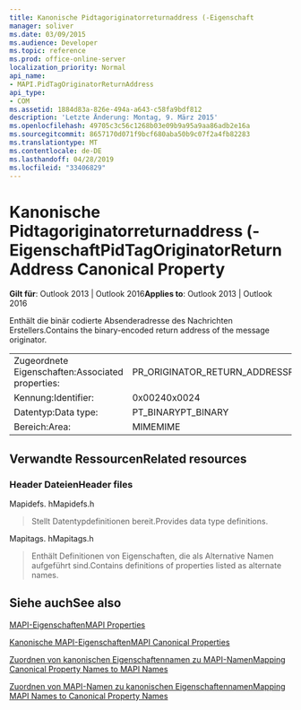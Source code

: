 ```yaml
---
title: Kanonische Pidtagoriginatorreturnaddress (-Eigenschaft
manager: soliver
ms.date: 03/09/2015
ms.audience: Developer
ms.topic: reference
ms.prod: office-online-server
localization_priority: Normal
api_name:
- MAPI.PidTagOriginatorReturnAddress
api_type:
- COM
ms.assetid: 1884d83a-826e-494a-a643-c58fa9bdf812
description: 'Letzte Änderung: Montag, 9. März 2015'
ms.openlocfilehash: 49705c3c56c1268b03e09b9a95a9aa86adb2e16a
ms.sourcegitcommit: 8657170d071f9bcf680aba50b9c07f2a4fb82283
ms.translationtype: MT
ms.contentlocale: de-DE
ms.lasthandoff: 04/28/2019
ms.locfileid: "33406829"
---
```

# <a name="pidtagoriginatorreturnaddress-canonical-property"></a><span data-ttu-id="fe96b-103">Kanonische Pidtagoriginatorreturnaddress (-Eigenschaft</span><span class="sxs-lookup"><span data-stu-id="fe96b-103">PidTagOriginatorReturnAddress Canonical Property</span></span>

  
  
<span data-ttu-id="fe96b-104">**Gilt für**: Outlook 2013 | Outlook 2016</span><span class="sxs-lookup"><span data-stu-id="fe96b-104">**Applies to**: Outlook 2013 | Outlook 2016</span></span> 
  
<span data-ttu-id="fe96b-105">Enthält die binär codierte Absenderadresse des Nachrichten Erstellers.</span><span class="sxs-lookup"><span data-stu-id="fe96b-105">Contains the binary-encoded return address of the message originator.</span></span>
  
|||
|:-----|:-----|
|<span data-ttu-id="fe96b-106">Zugeordnete Eigenschaften:</span><span class="sxs-lookup"><span data-stu-id="fe96b-106">Associated properties:</span></span>  <br/> |<span data-ttu-id="fe96b-107">PR_ORIGINATOR_RETURN_ADDRESS</span><span class="sxs-lookup"><span data-stu-id="fe96b-107">PR_ORIGINATOR_RETURN_ADDRESS</span></span>  <br/> |
|<span data-ttu-id="fe96b-108">Kennung:</span><span class="sxs-lookup"><span data-stu-id="fe96b-108">Identifier:</span></span>  <br/> |<span data-ttu-id="fe96b-109">0x0024</span><span class="sxs-lookup"><span data-stu-id="fe96b-109">0x0024</span></span>  <br/> |
|<span data-ttu-id="fe96b-110">Datentyp:</span><span class="sxs-lookup"><span data-stu-id="fe96b-110">Data type:</span></span>  <br/> |<span data-ttu-id="fe96b-111">PT_BINARY</span><span class="sxs-lookup"><span data-stu-id="fe96b-111">PT_BINARY</span></span>  <br/> |
|<span data-ttu-id="fe96b-112">Bereich:</span><span class="sxs-lookup"><span data-stu-id="fe96b-112">Area:</span></span>  <br/> |<span data-ttu-id="fe96b-113">MIME</span><span class="sxs-lookup"><span data-stu-id="fe96b-113">MIME</span></span>  <br/> |
   
## <a name="related-resources"></a><span data-ttu-id="fe96b-114">Verwandte Ressourcen</span><span class="sxs-lookup"><span data-stu-id="fe96b-114">Related resources</span></span>

### <a name="header-files"></a><span data-ttu-id="fe96b-115">Header Dateien</span><span class="sxs-lookup"><span data-stu-id="fe96b-115">Header files</span></span>

<span data-ttu-id="fe96b-116">Mapidefs. h</span><span class="sxs-lookup"><span data-stu-id="fe96b-116">Mapidefs.h</span></span>
  
> <span data-ttu-id="fe96b-117">Stellt Datentypdefinitionen bereit.</span><span class="sxs-lookup"><span data-stu-id="fe96b-117">Provides data type definitions.</span></span>
    
<span data-ttu-id="fe96b-118">Mapitags. h</span><span class="sxs-lookup"><span data-stu-id="fe96b-118">Mapitags.h</span></span>
  
> <span data-ttu-id="fe96b-119">Enthält Definitionen von Eigenschaften, die als Alternative Namen aufgeführt sind.</span><span class="sxs-lookup"><span data-stu-id="fe96b-119">Contains definitions of properties listed as alternate names.</span></span>
    
## <a name="see-also"></a><span data-ttu-id="fe96b-120">Siehe auch</span><span class="sxs-lookup"><span data-stu-id="fe96b-120">See also</span></span>



[<span data-ttu-id="fe96b-121">MAPI-Eigenschaften</span><span class="sxs-lookup"><span data-stu-id="fe96b-121">MAPI Properties</span></span>](mapi-properties.md)
  
[<span data-ttu-id="fe96b-122">Kanonische MAPI-Eigenschaften</span><span class="sxs-lookup"><span data-stu-id="fe96b-122">MAPI Canonical Properties</span></span>](mapi-canonical-properties.md)
  
[<span data-ttu-id="fe96b-123">Zuordnen von kanonischen Eigenschaftennamen zu MAPI-Namen</span><span class="sxs-lookup"><span data-stu-id="fe96b-123">Mapping Canonical Property Names to MAPI Names</span></span>](mapping-canonical-property-names-to-mapi-names.md)
  
[<span data-ttu-id="fe96b-124">Zuordnen von MAPI-Namen zu kanonischen Eigenschaftennamen</span><span class="sxs-lookup"><span data-stu-id="fe96b-124">Mapping MAPI Names to Canonical Property Names</span></span>](mapping-mapi-names-to-canonical-property-names.md)

